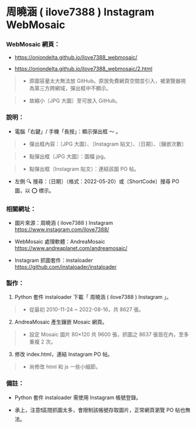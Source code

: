 # 周曉涵 ( ilove7388 ) Instagram WebMosaic

### WebMosaic 網頁：
- https://oniondelta.github.io/ilove7388_webmosaic/

- https://oniondelta.github.io/ilove7388_webmosaic/2.html

> * 原圖容量太大無法放 GitHub。原放免費網頁空間並引入，被瀏覽器視為第三方跨網域，彈出框中不顯示。

> * 故縮小〔JPG 大圖〕至可放入 GitHub。

### 說明：

- 電腦「右鍵」/ 手機「長按」：顯示彈出框 ～ 。

> * 彈出框內容：〔JPG 大圖〕、〔Instagram 貼文〕、〔日期〕、〔鑲嵌次數〕

> * 點彈出框〔JPG 大圖〕：圖檔 jpg。

> * 點彈出框〔Instagram 貼文〕：連結該圖 PO 帖。

- 左側 🔍 搜尋：〔日期〕（格式：2022-05-20）或〔ShortCode〕搜尋 PO 圖，以 ⭕️ 標示。

### 相關網址：

- 圖片來源：周曉涵 ( ilove7388 ) Instagram https://www.instagram.com/ilove7388/

- WebMosaic 處理軟體：AndreaMosaic https://www.andreaplanet.com/andreamosaic/

- Instagram 抓圖套件：instaloader https://github.com/instaloader/instaloader

### 製作：

1. Python 套件 instaloader 下載「 周曉涵 ( ilove7388 ) Instagram 」。

> * 從最初 2010-11-24 ~ 2022-08-16，共 8627 張。

2. AndreaMosaic 產生鑲嵌 Mosaic 網頁。

> * 設定 Mosaic 圖片 80×120 共 9600 張，抓圖之 8637 張皆在內，至多重複 2 次。

3. 修改 index.html，連結 Instagram PO 帖。

> * 尚修改 html 和 js 一些小細節。

### 備註：

- Python 套件 instaloader 需使用 Instagram 帳號登錄。

- 承上，注意❗️區間抓圖太多，會限制該帳號存取圖片，正常網頁瀏覽 PO 帖也無法。
